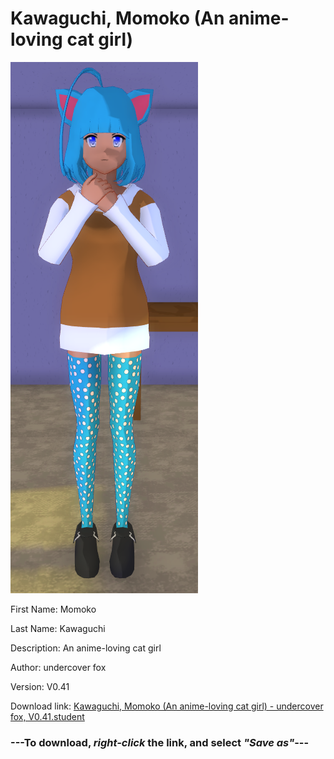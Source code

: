 # Kawaguchi, Momoko (An anime-loving cat girl)

<img src = "https://raw.githubusercontent.com/Arbiter1223/Daigaku-Gurashi-Custom-Students/master/Students/Files/Kawaguchi%2C%20Momoko%20(An%20anime-loving%20cat%20girl).png">

First Name: Momoko

Last Name: Kawaguchi

Description: An anime-loving cat girl

Author: undercover fox

Version: V0.41

Download link: <a href="https://raw.githubusercontent.com/Arbiter1223/Daigaku-Gurashi-Custom-Students/master/Students/Files/Kawaguchi%2C%20Momoko%20(An%20anime-loving%20cat%20girl)%20-%20undercover%20fox%2C%20V0.41.student">Kawaguchi, Momoko (An anime-loving cat girl) - undercover fox, V0.41.student</a>

### ---**To download, _right-click_ the link, and select _"Save as"_**---
